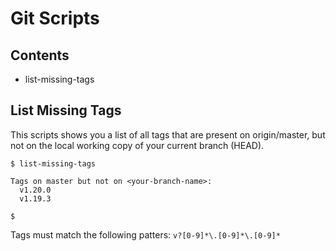 # Git Scripts

## Contents

  * list-missing-tags
  
## List Missing Tags

This scripts shows you a list of all tags that are present on origin/master, but not on the local working copy of your current branch (HEAD).

```
$ list-missing-tags

Tags on master but not on <your-branch-name>:
  v1.20.0
  v1.19.3

$
```

Tags must match the following patters: ```v?[0-9]*\.[0-9]*\.[0-9]*```
